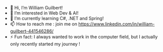 - 👋 Hi, I’m William Guilbert!
- 👀 I’m interested in Web Dev & AI!
- 🌱 I’m currently learning C#, .NET and Spring!
- 📫 How to reach me : join me on https://www.linkedin.com/in/william-guilbert-441546286/
- ⚡ Fun fact: I always wanted to work in the computer field, but I actually only recently started my journey !
